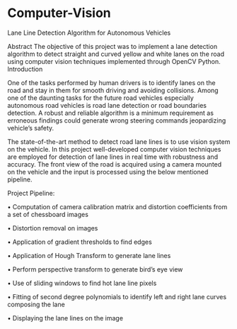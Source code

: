 # Computer-Vision
Lane Line Detection Algorithm for Autonomous Vehicles

Abstract
The objective of this project was to implement a lane detection algorithm to detect straight and curved yellow and white lanes on the road using computer vision techniques implemented through OpenCV Python.
Introduction

One of the tasks performed by human drivers is to identify lanes on the road and stay in them for smooth driving and avoiding collisions. Among one of the daunting tasks for the future road vehicles especially autonomous road vehicles is road lane detection or road boundaries detection. A robust and reliable algorithm is a minimum requirement as erroneous findings could generate wrong steering commands jeopardizing vehicle’s safety.

The state-of-the-art method to detect road lane lines is to use vision system on the vehicle. In this project well-developed computer vision techniques are employed for detection of lane lines in real time with robustness and accuracy. The front view of the road is acquired using a camera mounted on the vehicle and the input is processed using the below mentioned pipeline.

Project Pipeline:

•	Computation of camera calibration matrix and distortion coefficients from a set of chessboard images

•	Distortion removal on images

•	Application of gradient thresholds to find edges

•	Application of Hough Transform to generate lane lines

•	Perform perspective transform to generate bird’s eye view

•	Use of sliding windows to find hot lane line pixels

•	Fitting of second degree polynomials to identify left and right lane curves composing the lane

•	Displaying the lane lines on the image

